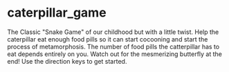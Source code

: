 # caterpillar_game

The Classic "Snake Game" of our childhood but with a little twist.
Help the caterpillar eat enough food pills so it can start cocooning and start the process of metamorphosis.
The number of food pills the catterpillar has to eat depends entirely on you. Watch out for the mesmerizing butterfly at the end!
Use the direction keys to get started.

